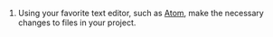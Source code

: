 1. Using your favorite text editor, such as [Atom](https://atom.io/), make the necessary changes to files in your project.
